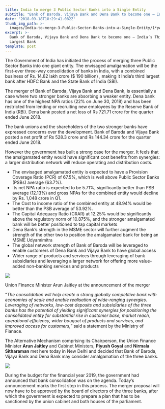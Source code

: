 ```yaml
---
title: India to merge 3 Public Sector Banks into a Single Entity
subtitle: "Bank of Baroda, Vijaya Bank and Dena Bank to become one — India’s Third Largest\_Bank"
date: '2018-09-18T18:29:41.082Z'
thumb_img_path: >-
  images/India-to-merge-3-Public-Sector-Banks-into-a-Single-Entity/1*ywh7Efc87Ahz8o8-KRWRvg.png
excerpt: >-
  Bank of Baroda, Vijaya Bank and Dena Bank to become one — India’s Third
  Largest Bank
template: post
---
```

The Government of India has initiated the process of merging three Public Sector Banks into one giant entity. The envisaged amalgamation will be the first-ever three-way consolidation of banks in India, with a combined business of Rs. 14.82 lakh crore ($ 190 billion) , making it India’s third largest bank after HDFC Bank and the State Bank of India (SBI).

The merger of Bank of Baroda, Vijaya Bank and Dena Bank, is essentially a case where two stronger banks are absorbing a weaker entity. Dena bank has one of the highest NPA ratios (22% on June 30, 2018) and has been restricted from lending or recruiting new employees by the Reserve Bank of India (RBI). Dena bank posted a net loss of Rs 721.71 crore for the quarter ended June 2018.

The bank unions and the shareholders of the two stronger banks have expressed concerns over the development. Bank of Baroda and Vijaya Bank posted a net profit of Rs 528.3 crore and Rs 144.34 crore for the quarter ended June 2018.

However the government has built a strong case for the merger. It feels that the amalgamated entity would have significant cost benefits from synergies: a larger distribution network will reduce operating and distribution costs.

*   The envisaged amalgamated entity is expected to have a Provision Coverage Ratio (PCR) of 67.5%, which is well above Public Sector Banks (PSBs) average (63.7%).
*   Its net NPA ratio is expected to be 5.71%, significantly better than PSB average (12.13%) and gross NPAs for the combined entity would decline by Rs. 1,048 crore in Q1.
*   The Cost to income ratio of the combined entity at 48.94% would be better than the PSB average of 53.92%.
*   The Capital Adequacy Ratio (CRAR) at 12.25% would be significantly above the regulatory norm of 10.875%, and the stronger amalgamated bank will be better positioned to tap capital markets
*   Dena Bank’s strength in the MSME sector will further augment the strength of the other two to position the amalgamated bank for being an MSME Udyamimitra
*   The global network strength of Bank of Baroda will be leveraged to enable customers of Dena Bank and Vijaya Bank to have global access
*   Wider range of products and services through leveraging of bank subsidiaries and leveraging a larger network for offering more value-added non-banking services and products

![](/images/India-to-merge-3-Public-Sector-Banks-into-a-Single-Entity/1*ywh7Efc87Ahz8o8-KRWRvg.png)

<figcaption>Union Finance Minister Arun Jaitley at the announcement of the&nbsp;merger</figcaption>

“*The consolidation will help create a strong globally competitive bank with economies of scale and enable realisation of wide-ranging synergies. Leveraging of networks, low-cost deposits and subsidiaries of the three banks has the potential of yielding significant synergies for positioning the consolidated entity for substantial rise in customer base, market reach, operational efficiency, wider bouquet of products and services, and improved access for customers,*” said a statement by the Ministry of Fianace.

The Alternative Mechanism comprising its Chairperson, the Union Finance Minister **Arun Jaitley** and Cabinet Ministers, **Piyush Goyal** and **Nirmala Sitharaman** met here today in New Delhi and decided that Bank of Baroda, Vijaya Bank and Dena Bank may consider amalgamation of the three banks.

![](/images/India-to-merge-3-Public-Sector-Banks-into-a-Single-Entity/1*E-X3bbhDlnc6yn-MvhFg7Q.png)

During the budget for the financial year 2019, the government had announced that bank consolidation was on the agenda. Today’s announcement marks the first step in this process. The merger proposal will now have to be approved by the board of directors of the three banks, after which the government is expected to prepare a plan that has to be sanctioned by the union cabinet and both houses of the parliament.
